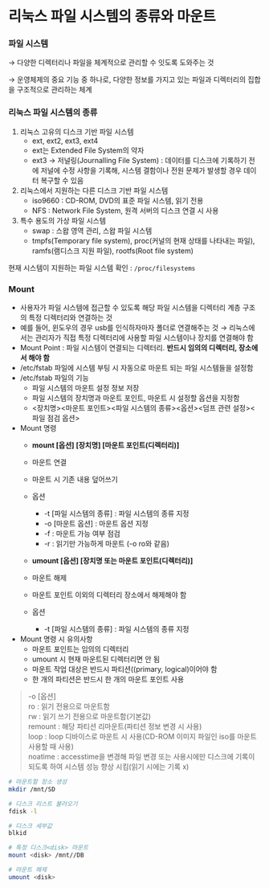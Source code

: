 리눅스 파일 시스템의 종류와 마운트
====

### 파일 시스템

  → 다양한 디렉터리나 파일을 체계적으로 관리할 수 잇도록 도와주는 것
  
  → 운영체제의 중요 기능 중 하나로, 다양한 정보를 가지고 있는 파일과 디렉터리의 집합을 구조적으로 관리하는 체계

### 리눅스 파일 시스템의 종류

1. 리눅스 고유의 디스크 기반 파일 시스템
    - ext, ext2, ext3, ext4
    - ext는 Extended File System의 약자
    - ext3 → 저널링(Journalling File System) : 데이터를 디스크에 기록하기 전에 저널에 수정 사항을 기록해, 시스템 결함이나 전원 문제가 발생할 경우 데이터 복구할 수 있음
2. 리눅스에서 지원하는 다른 디스크 기반 파일 시스템
    - iso9660 : CD-ROM, DVD의 표준 파일 시스템, 읽기 전용
    - NFS : Network File System, 원격 서버의 디스크 연결 시 사용
3. 특수 용도의 가상 파일 시스템
    - swap : 스왑 영역 관리, 스왑 파일 시스템
    - tmpfs(Temporary file system), proc(커널의 현재 상태를 나타내는 파일), ramfs(램디스크 지원 파일), rootfs(Root file system)

현재 시스템이 지원하는 파일 시스템 확인 : `/proc/filesystems` 

### Mount

- 사용자가 파일 시스템에 접근할 수 있도록 해당 파일 시스템을 디렉터리 계층 구조의 특정 디렉터리와 연결하는 것
- 예를 들어, 윈도우의 경우 usb를 인식하자마자 폴더로 연결해주는 것 → 리눅스에서는 관리자가 직접 특정 디렉터리에 사용할 파일 시스템이나 장치를 연결해야 함
- Mount Point :  파일 시스템이 연결되는 디렉터리. **반드시 임의의 디렉터리, 장소에서 해야 함**
- /etc/fstab 파일에 시스템 부팅 시 자동으로 마운트 되는 파일 시스템들을 설정함
- /etc/fstab 파일의 기능
    - 파일 시스템의 마운트 설정 정보 저장
    - 파일 시스템의 장치명과 마운트 포인트, 마운트 시 설정할 옵션을 지정함
    - <장치명><마운트 포인트><파일 시스템의 종류><옵션><덤프 관련 설정><파일 점검 옵션>
- Mount 명령
    - __mount [옵션] [장치명] [마운트 포인트(디렉터리)]__
    - 마운트 연결
    - 마운트 시 기존 내용 덮어쓰기
    - 옵션
        - -t [파일 시스템의 종류] : 파일 시스템의 종류 지정
        - -o [마운트 옵션] : 마운트 옵션 지정
        - -f : 마운트 가능 여부 점검
        - -r : 읽기만 가능하게 마운트 (-o ro와 같음)

    - __umount [옵션] [장치명 또는 마운트 포인트(디렉터리)]__
    - 마운트 해제
    - 마운트 포인트 이외의 디렉터리 장소에서 해제해야 함
    - 옵션
        - -t [파일 시스템의 종류] : 파일 시스템의 종류 지정
- Mount 명령 시 유의사항
    - 마운트 포인트는 임의의 디렉터리
    - umount 시 현재 마운트된 디렉터리면 안 됨
    - 마운트 작업 대상은 반드시 파티션((primary, logical)이어야 함
    - 한 개의 파티션은 반드시 한 개의 마운트 포인트 사용

> -o [옵션]  
> ro : 읽기 전용으로 마운트함  
> rw : 읽기 쓰기 전용으로 마운트함(기본값)  
> remount : 해당 파티션 리마운트(파티션 정보 변경 시 사용)  
> loop : loop 디바이스로 마운트 시 사용(CD-ROM 이미지 파일인 iso를 마운트 사용할 때 사용)  
> noatime : accesstime을 변경해 파일 변경 또는 사용시에만 디스크에 기록이 되도록 하여 시스템 성능 향상 시킴(읽기 시에는 기록 x)

```bash
# 마운트할 장소 생성
mkdir /mnt/SD

# 디스크 리스트 불러오기
fdisk -l

# 디스크 세부값
blkid

# 특정 디스크<disk> 마운트
mount <disk> /mnt//DB

# 마운트 해제
umount <disk>
```


